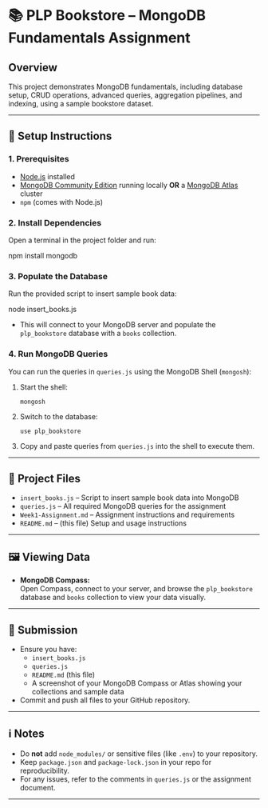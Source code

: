 # 📚 PLP Bookstore – MongoDB Fundamentals Assignment

## Overview
This project demonstrates MongoDB fundamentals, including database setup, CRUD operations, advanced queries, aggregation pipelines, and indexing, using a sample bookstore dataset.

---

## 🚀 Setup Instructions

### 1. Prerequisites
- [Node.js](https://nodejs.org/) installed
- [MongoDB Community Edition](https://www.mongodb.com/try/download/community) running locally **OR** a [MongoDB Atlas](https://www.mongodb.com/atlas/database) cluster
- `npm` (comes with Node.js)

### 2. Install Dependencies
Open a terminal in the project folder and run:

npm install mongodb

### 3. Populate the Database
Run the provided script to insert sample book data:

node insert_books.js

- This will connect to your MongoDB server and populate the `plp_bookstore` database with a `books` collection.

### 4. Run MongoDB Queries
You can run the queries in `queries.js` using the MongoDB Shell (`mongosh`):

1. Start the shell:
    ```
    mongosh
    ```
2. Switch to the database:
    ```
    use plp_bookstore
    ```
3. Copy and paste queries from `queries.js` into the shell to execute them.

---

## 📂 Project Files

- `insert_books.js` – Script to insert sample book data into MongoDB
- `queries.js` – All required MongoDB queries for the assignment
- `Week1-Assignment.md` – Assignment instructions and requirements
- `README.md` – (this file) Setup and usage instructions

---

## 🖼️ Viewing Data

- **MongoDB Compass:**  
  Open Compass, connect to your server, and browse the `plp_bookstore` database and `books` collection to view your data visually.

---

## 📸 Submission

- Ensure you have:
  - `insert_books.js`
  - `queries.js`
  - `README.md` (this file)
  - A screenshot of your MongoDB Compass or Atlas showing your collections and sample data
- Commit and push all files to your GitHub repository.

---

## ℹ️ Notes

- Do **not** add `node_modules/` or sensitive files (like `.env`) to your repository.
- Keep `package.json` and `package-lock.json` in your repo for reproducibility.
- For any issues, refer to the comments in `queries.js` or the assignment document.

---

